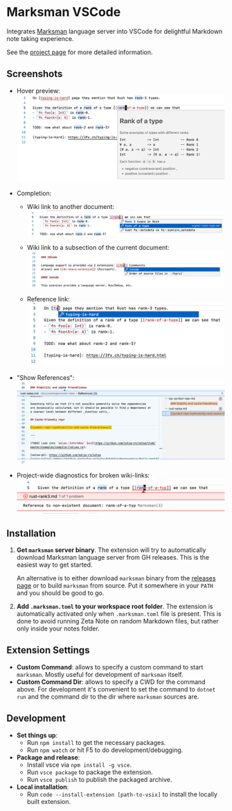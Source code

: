 # Marksman VSCode

Integrates [Marksman][mn] language server into VSCode for delightful Markdown
note taking experience.

See the [project page][mn] for more detailed information.

## Screenshots

- Hover preview:
  ![Hover](./assets/readme/vsc-wiki-hover.png)
- Completion:
  
  - Wiki link to another document:
    ![Completion for wiki](./assets/readme/vsc-wiki-compl.png)

  - Wiki link to a subsection of the current document:
    ![Completion for wiki heading](./assets/readme/vsc-wiki-heading-compl.png)

  - Reference link:
    ![Completion for ref link](./assets/readme/vsc-ref-compl.png)
- "Show References":
  ![Show references](./assets/readme/vsc-find-references.png)
- Project-wide diagnostics for broken wiki-links:
  ![Diagnostics](./assets/readme/vsc-diag.png)

## Installation

1. **Get `marksman` server binary**.
   The extension will try to automatically download Marksman language server
   from GH releases. This is the easiest way to get started.

   An alternative is to either download `marksman` binary from the [releases
   page][mn-releases] or to build `marksman` from source. Put it somewhere in
   your `PATH` and you should be good to go.
2. **Add `.marksman.toml` to your workspace root folder**.
   The extension is automatically activated only when `.marksman.toml` file is
   present. This is done to avoid running Zeta Note on random Markdown files,
   but rather only inside your notes folder.

## Extension Settings

- **Custom Command**: allows to specify a custom command to start
  `marksman`. Mostly useful for development of `marksman` itself.
- **Custom Command Dir**: allows to specify a CWD for the command above. For
  development it's convenient to set the command to `dotnet run` and the command
  dir to the dir where `marksman` sources are.

## Development
- **Set things up**: 
  - Run `npm install` to get the necessary packages.
  - Run `npm watch` or hit F5 to do development/debugging.
- **Package and release**:
  - Install vsce via `npm install -g vsce`.
  - Run `vsce package` to package the extension.
  - Run `vsce publish` to publish the packaged archive.
- **Local installation**:
  - Run `code --install-extension [path-to-vsix]` to install the locally built extension.

[roam]: https://roamresearch.com
[md-memo]: https://github.com/svsool/vscode-memo
[mn]: https://github.com/artempyanykh/marksman
[mn-releases]: https://github.com/artempyanykh/marksman/releases